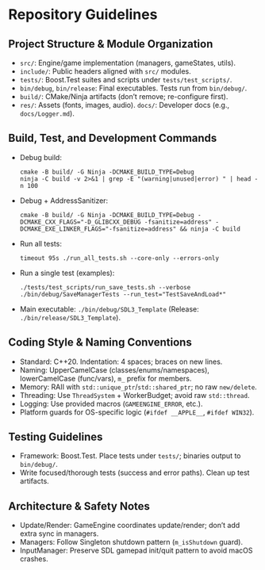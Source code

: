 # Repository Guidelines

## Project Structure & Module Organization
- `src/`: Engine/game implementation (managers, gameStates, utils).
- `include/`: Public headers aligned with `src/` modules.
- `tests/`: Boost.Test suites and scripts under `tests/test_scripts/`.
- `bin/debug`, `bin/release`: Final executables. Tests run from `bin/debug/`.
- `build/`: CMake/Ninja artifacts (don’t remove; re-configure first).
- `res/`: Assets (fonts, images, audio).  `docs/`: Developer docs (e.g., `docs/Logger.md`).

## Build, Test, and Development Commands
- Debug build: 
  ```
  cmake -B build/ -G Ninja -DCMAKE_BUILD_TYPE=Debug
  ninja -C build -v 2>&1 | grep -E "(warning|unused|error) " | head -n 100
  ```
- Debug + AddressSanitizer:
  ```
  cmake -B build/ -G Ninja -DCMAKE_BUILD_TYPE=Debug -DCMAKE_CXX_FLAGS="-D_GLIBCXX_DEBUG -fsanitize=address" -DCMAKE_EXE_LINKER_FLAGS="-fsanitize=address" && ninja -C build
  ```
- Run all tests:
  ```
  timeout 95s ./run_all_tests.sh --core-only --errors-only
  ```
- Run a single test (examples):
  ```
  ./tests/test_scripts/run_save_tests.sh --verbose
  ./bin/debug/SaveManagerTests --run_test="TestSaveAndLoad*"
  ```
- Main executable: `./bin/debug/SDL3_Template` (Release: `./bin/release/SDL3_Template`).

## Coding Style & Naming Conventions
- Standard: C++20.  Indentation: 4 spaces; braces on new lines.
- Naming: UpperCamelCase (classes/enums/namespaces), lowerCamelCase (func/vars), `m_` prefix for members.
- Memory: RAII with `std::unique_ptr`/`std::shared_ptr`; no raw `new/delete`.
- Threading: Use `ThreadSystem` + WorkerBudget; avoid raw `std::thread`.
- Logging: Use provided macros (`GAMEENGINE_ERROR`, etc.).
- Platform guards for OS-specific logic (`#ifdef __APPLE__`, `#ifdef WIN32`).

## Testing Guidelines
- Framework: Boost.Test. Place tests under `tests/`; binaries output to `bin/debug/`.
- Write focused/thorough tests (success and error paths). Clean up test artifacts.

## Architecture & Safety Notes
- Update/Render: GameEngine coordinates update/render; don’t add extra sync in managers.
- Managers: Follow Singleton shutdown pattern (`m_isShutdown` guard).
- InputManager: Preserve SDL gamepad init/quit pattern to avoid macOS crashes.
